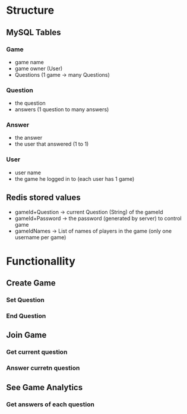 # Structure
## MySQL Tables
### Game
* game name
* game owner (User)
* Questions (1 game -> many Questions)
### Question
* the question
* answers (1 question to many answers)
### Answer
* the answer
* the user that answered (1 to 1)
### User
* user name
* the game he logged in to (each user has 1 game)

## Redis stored values

* gameId+Question -> current Question (String) of the gameId
* gameId+Password -> the password (generated by server) to control game
* gameIdNames -> List of names of players in the game (only one username per game)

# Functionallity
## Create Game

### Set Question
### End Question

## Join Game
### Get current question
### Answer curretn question

## See Game Analytics
### Get answers of each question